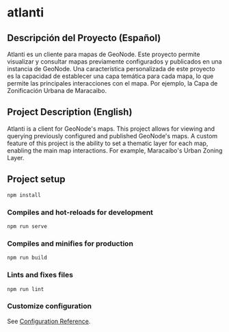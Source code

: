 # atlanti

## Descripción del Proyecto (Español)

Atlanti es un cliente para mapas de GeoNode. Este proyecto permite visualizar y consultar mapas previamente configurados y publicados en una instancia de GeoNode. Una característica personalizada de este proyecto es la capacidad de establecer una capa temática para cada mapa, lo que permite las principales interacciones con el mapa. Por ejemplo, la Capa de Zonificación Urbana de Maracaibo.

## Project Description (English)

Atlanti is a client for GeoNode's maps. This project allows for viewing and querying previously configured and published GeoNode's maps. A custom feature of this project is the ability to set a thematic layer for each map, enabling the main map interactions. For example, Maracaibo's Urban Zoning Layer.

## Project setup
```
npm install
```

### Compiles and hot-reloads for development
```
npm run serve
```

### Compiles and minifies for production
```
npm run build
```

### Lints and fixes files
```
npm run lint
```

### Customize configuration
See [Configuration Reference](https://cli.vuejs.org/config/).
